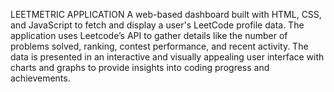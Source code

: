 LEETMETRIC APPLICATION
A web-based dashboard built with HTML, CSS, and JavaScript to fetch and display a user's LeetCode profile data. The
application uses Leetcode’s API to gather details like the number of problems solved, ranking, contest performance, and
recent activity. The data is presented in an interactive and visually appealing user interface with charts and graphs to
provide insights into coding progress and achievements.
